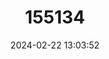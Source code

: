 ---
title: "155134"
category: "Alepes vari"
draft: false
date: 2024-02-22 13:03:52
languages:
  Arabic: ["Janees", "نيزكة مُرَنكة"]
  Spanish; Castilian: ["Jurel Arenque"]
  French: ["Sélar harengule"]
  English: ["Herring Scad"]
---